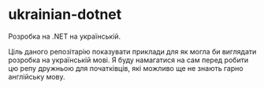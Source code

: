 # ukrainian-dotnet

Розробка на .NET на українській.

Ціль даного репозітарію показувати приклади для як могла би виглядати розробка на українській мові.
Я буду намагатися на сам перед робити цю репу дружньою для початківців, які можливо ще не знають гарно англійську мову.
